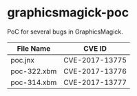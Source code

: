 # graphicsmagick-poc
PoC for several bugs in GraphicsMagick.



| File Name   | CVE ID         |
| ----------- | -------------- |
| poc.jnx     | CVE-2017-13775 |
| poc-322.xbm | CVE-2017-13776 |
| poc-314.xbm | CVE-2017-13777 |